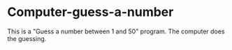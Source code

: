 # Computer-guess-a-number
This is a "Guess a number between 1 and 50" program. The computer does the guessing.
